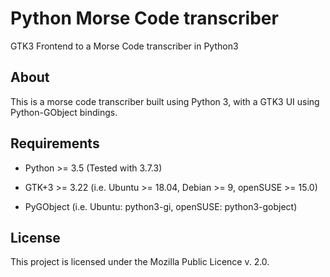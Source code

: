 # Python Morse Code transcriber

GTK3 Frontend to a Morse Code transcriber in Python3

## About

This is a morse code transcriber built using Python 3, with a GTK3 UI using Python-GObject bindings.


## Requirements

- Python >= 3.5 (Tested with 3.7.3)

- GTK+3 >= 3.22 (i.e. Ubuntu >= 18.04, Debian >= 9, openSUSE >= 15.0)

- PyGObject (i.e. Ubuntu: python3-gi, openSUSE: python3-gobject)


## License

This project is licensed under the Mozilla Public Licence v. 2.0.
